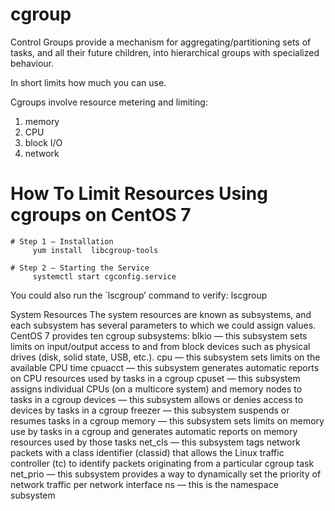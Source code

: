 # cgroup
Control Groups provide a mechanism for aggregating/partitioning sets of tasks, and all their future children,
into hierarchical groups with specialized behaviour.

In short limits how much you can use.
  
Cgroups involve resource metering and limiting:

 1. memory
 2. CPU
 3. block I/O
 4. network
 
# How To Limit Resources Using cgroups on CentOS 7

    # Step 1 — Installation
         yum install  libcgroup-tools

    # Step 2 — Starting the Service
         systemctl start cgconfig.service  

You could also run the `lscgroup’ command to verify:
     lscgroup
     
System Resources
The system resources are known as subsystems, and each subsystem has several parameters to which we could
assign values. CentOS 7 provides ten cgroup subsystems:
blkio — this subsystem sets limits on input/output access to and from block devices such as physical drives (disk, solid state, USB, etc.).
cpu — this subsystem sets limits on the available CPU time
cpuacct — this subsystem generates automatic reports on CPU resources used by tasks in a cgroup
cpuset — this subsystem assigns individual CPUs (on a multicore system) and memory nodes to tasks in a cgroup
devices — this subsystem allows or denies access to devices by tasks in a cgroup
freezer — this subsystem suspends or resumes tasks in a cgroup
memory — this subsystem sets limits on memory use by tasks in a cgroup and generates automatic reports on memory resources used by those tasks
net_cls — this subsystem tags network packets with a class identifier (classid) that allows the Linux traffic controller (tc) to identify packets originating from a particular cgroup task
net_prio — this subsystem provides a way to dynamically set the priority of network traffic per network interface
ns — this is the namespace subsystem     
